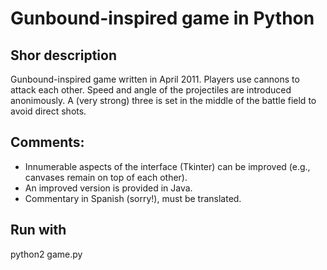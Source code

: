 # Gunbound-inspired game in Python

## Shor description

Gunbound-inspired game written in April 2011. Players use cannons to attack each other. Speed and angle of the projectiles are introduced anonimously. A (very strong) three is set in the middle of the battle field to avoid direct shots.

## Comments:

- Innumerable aspects of the interface (Tkinter) can be improved (e.g., canvases remain on top of each other).
- An improved version is provided in Java.
- Commentary in Spanish (sorry!), must be translated.

## Run with

python2 game.py 
